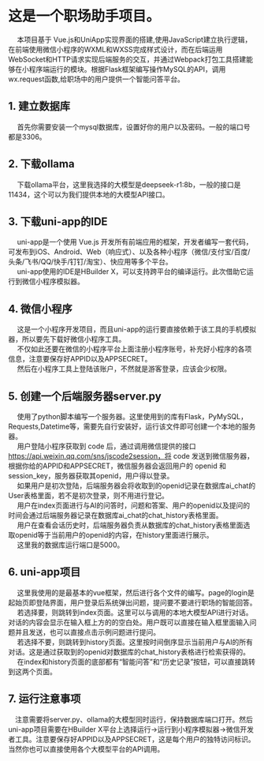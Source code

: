 # 这是一个职场助手项目。 <br />
&emsp; 本项目基于 Vue.js和UniApp实现界面的搭建,使用JavaScript建立执行逻辑，在前端使用微信小程序的WXML和WXSS完成样式设计，而在后端运用WebSocket和HTTP请求实现后端服务的交互，并通过Webpack打包工具搭建能够在小程序端运行的模块。根据Flask框架编写操作MySQL的API，调用wx.request函数,给职场中的用户提供一个智能问答平台。
## 1. 建立数据库
&emsp; 首先你需要安装一个mysql数据库，设置好你的用户以及密码。一般的端口号都是3306。
## 2. 下载ollama
&emsp; 下载ollama平台，这里我选择的大模型是deepseek-r1:8b，一般的接口是11434，这个可以为我们提供本地的大模型API接口。
## 3. 下载uni-app的IDE
&emsp; uni-app是一个使用 Vue.js 开发所有前端应用的框架，开发者编写一套代码，可发布到iOS、Android、Web（响应式）、以及各种小程序（微信/支付宝/百度/头条/飞书/QQ/快手/钉钉/淘宝）、快应用等多个平台。<br />
&emsp; uni-app使用的IDE是HBuilder X，可以支持跨平台的编译运行。此次借助它运行到微信小程序模拟器。
## 4. 微信小程序
&emsp; 这是一个小程序开发项目，而且uni-app的运行要直接依赖于该工具的手机模拟器，所以要先下载好微信小程序工具。<br />
&emsp; 不仅如此还要在微信的小程序平台上面注册小程序账号，补充好小程序的各项信息，注意要保存好APPID以及APPSECRET。 <br />
&emsp; 然后在小程序工具上登陆该账户，不然就是游客登录，应该会少权限。
## 5. 创建一个后端服务器server.py
&emsp; 使用了python脚本编写一个服务器。这里使用到的库有Flask，PyMySQL，Requests,Datetime等，需要先自行安装好，运行该文件即可创建一个本地的服务器。<br />
&emsp; 用户登陆小程序获取到 code 后，通过调用微信提供的接口 https://api.weixin.qq.com/sns/jscode2session，将 code 发送到微信服务器，根据你给的APPID和APPSECRET，微信服务器会返回用户的 openid 和 session_key，服务器获取其openid，用户得以登录。<br />
&emsp; 如果用户是初次登陆，后端服务器会将收取到的openid记录在数据库ai_chat的User表格里面，若不是初次登录，则不用进行登记。<br />
&emsp; 用户在index页面进行与AI的问答时，问题和答案、用户的openid以及提问的时间会通过后端服务器记录在数据库ai_chat的chat_history表格里面。<br />
&emsp; 用户在查看会话历史时，后端服务器负责从数据库的chat_history表格里面选取openid等于当前用户的openid的内容，在history里面进行展示。<br />
&emsp; 这里我的数据库运行端口是5000。
## 6. uni-app项目
&emsp; 这里我使用的是最基本的vue框架，然后进行各个文件的编写。page的login是起始页即登陆界面，用户登录后系统弹出问题，提问要不要进行职场的智能回答。<br />
&emsp; 若选择要，则跳转到index页面。这里可以与调用的本地大模型API进行对话。对话的内容会显示在输入框上方的的空白处。用户既可以直接在输入框里面输入问题并且发送，也可以直接点击示例问题进行提问。<br />
&emsp; 若选择不要，则跳转到history页面。这里按时间倒序显示当前用户与AI的所有对话。这是通过获取到的openid对数据库的chat_history表格进行检索获得的。<br />
&emsp; 在index和history页面的底部都有“智能问答”和“历史记录”按钮，可以直接跳转到这两个页面。<br />
## 7. 运行注意事项
&emsp;注意需要将server.py、ollama的大模型同时运行，保持数据库端口打开。然后uni-app项目需要在HBuilder X平台上选择运行->运行到小程序模拟器->微信开发者工具。注意要保存好APPID以及APPSECRET，这是每个用户的独特访问标识。当然你也可以直接使用各个大模型平台的API调用。

